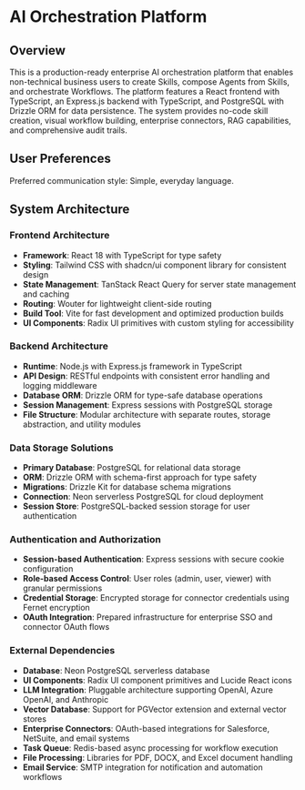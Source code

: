 # AI Orchestration Platform

## Overview

This is a production-ready enterprise AI orchestration platform that enables non-technical business users to create Skills, compose Agents from Skills, and orchestrate Workflows. The platform features a React frontend with TypeScript, an Express.js backend with TypeScript, and PostgreSQL with Drizzle ORM for data persistence. The system provides no-code skill creation, visual workflow building, enterprise connectors, RAG capabilities, and comprehensive audit trails.

## User Preferences

Preferred communication style: Simple, everyday language.

## System Architecture

### Frontend Architecture
- **Framework**: React 18 with TypeScript for type safety
- **Styling**: Tailwind CSS with shadcn/ui component library for consistent design
- **State Management**: TanStack React Query for server state management and caching
- **Routing**: Wouter for lightweight client-side routing
- **Build Tool**: Vite for fast development and optimized production builds
- **UI Components**: Radix UI primitives with custom styling for accessibility

### Backend Architecture
- **Runtime**: Node.js with Express.js framework in TypeScript
- **API Design**: RESTful endpoints with consistent error handling and logging middleware
- **Database ORM**: Drizzle ORM for type-safe database operations
- **Session Management**: Express sessions with PostgreSQL storage
- **File Structure**: Modular architecture with separate routes, storage abstraction, and utility modules

### Data Storage Solutions
- **Primary Database**: PostgreSQL for relational data storage
- **ORM**: Drizzle ORM with schema-first approach for type safety
- **Migrations**: Drizzle Kit for database schema migrations
- **Connection**: Neon serverless PostgreSQL for cloud deployment
- **Session Store**: PostgreSQL-backed session storage for user authentication

### Authentication and Authorization
- **Session-based Authentication**: Express sessions with secure cookie configuration
- **Role-based Access Control**: User roles (admin, user, viewer) with granular permissions
- **Credential Storage**: Encrypted storage for connector credentials using Fernet encryption
- **OAuth Integration**: Prepared infrastructure for enterprise SSO and connector OAuth flows

### External Dependencies
- **Database**: Neon PostgreSQL serverless database
- **UI Components**: Radix UI component primitives and Lucide React icons
- **LLM Integration**: Pluggable architecture supporting OpenAI, Azure OpenAI, and Anthropic
- **Vector Database**: Support for PGVector extension and external vector stores
- **Enterprise Connectors**: OAuth-based integrations for Salesforce, NetSuite, and email systems
- **Task Queue**: Redis-based async processing for workflow execution
- **File Processing**: Libraries for PDF, DOCX, and Excel document handling
- **Email Service**: SMTP integration for notification and automation workflows